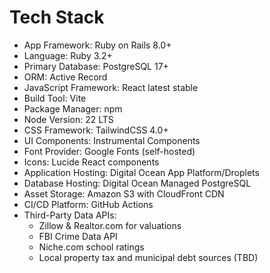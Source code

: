 # Tech Stack

- App Framework: Ruby on Rails 8.0+
- Language: Ruby 3.2+
- Primary Database: PostgreSQL 17+
- ORM: Active Record
- JavaScript Framework: React latest stable
- Build Tool: Vite
- Package Manager: npm
- Node Version: 22 LTS
- CSS Framework: TailwindCSS 4.0+
- UI Components: Instrumental Components
- Font Provider: Google Fonts (self-hosted)
- Icons: Lucide React components
- Application Hosting: Digital Ocean App Platform/Droplets
- Database Hosting: Digital Ocean Managed PostgreSQL
- Asset Storage: Amazon S3 with CloudFront CDN
- CI/CD Platform: GitHub Actions
- Third-Party Data APIs:
  - Zillow & Realtor.com for valuations
  - FBI Crime Data API
  - Niche.com school ratings
  - Local property tax and municipal debt sources (TBD)
